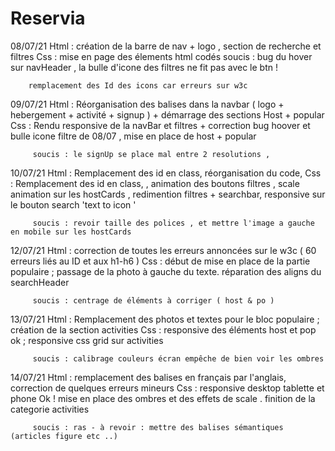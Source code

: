 # Reservia

08/07/21 Html : création de la barre de nav + logo , section de recherche et filtres 
         Css : mise en page des élements html codés 
         soucis : bug du hover sur navHeader , la bulle d'icone des filtres ne fit pas avec le btn !  

        remplacement des Id des icons car erreurs sur w3c 
        
09/07/21 Html : Réorganisation des balises dans la navbar ( logo + hebergement + activité +  signup ) + démarrage des sections Host + popular 
         Css : Rendu responsive de la navBar et filtres + correction bug hoover et bulle icone filtre de 08/07 , mise en place de host + popular 
         
         soucis : le signUp se place mal entre 2 resolutions , 

10/07/21 Html : Remplacement des id en class, réorganisation du code,
         Css : Remplacement des id en class, , animation des boutons filtres , scale animation sur les hostCards , redimention filtres + searchbar,
         responsive sur le bouton search 'text to icon '
         
         soucis : revoir taille des polices , et mettre l'image a gauche en mobile sur les hostCards 
         
12/07/21 Html : correction de toutes les erreurs annoncées sur le w3c ( 60 erreurs liés au ID et aux h1-h6 ) 
         Css : début de mise en place de la partie populaire ; passage de la photo à gauche du texte. réparation des aligns du searchHeader
         
         soucis : centrage de éléments à corriger ( host & po ) 
         
13/07/21 Html : Remplacement des photos et textes pour le bloc populaire ; création de la section activities 
         Css : responsive des éléments host et pop ok ; responsive css grid sur activities 
         
         soucis : calibrage couleurs écran empêche de bien voir les ombres 
         
14/07/21 Html : remplacement des balises en français par l'anglais, correction de quelques erreurs mineurs 
         Css : responsive desktop tablette et phone Ok ! mise en place des ombres et des effets de scale . finition de la categorie activities 
         
         soucis : ras - à revoir : mettre des balises sémantiques (articles figure etc ..)

